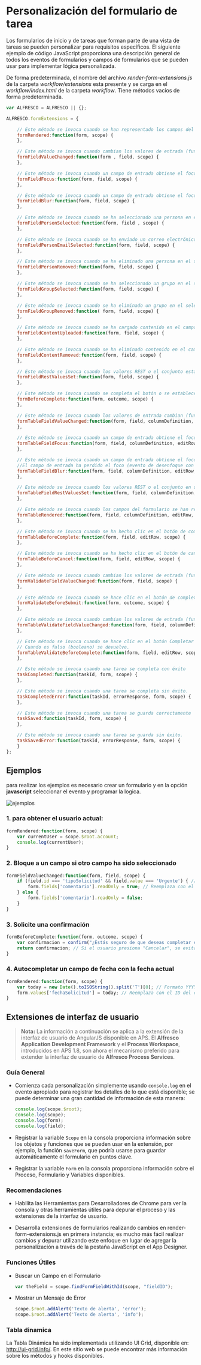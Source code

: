 # Personalización del formulario de tarea

Los formularios de inicio y de tareas que forman parte de una vista de tareas se pueden personalizar para requisitos específicos. El siguiente ejemplo de código JavaScript proporciona una descripción general de todos los eventos de formularios y campos de formularios que se pueden usar para implementar lógica personalizada.

De forma predeterminada, el nombre del archivo *render-form-extensions.js* de la carpeta *workflow/extensions* esta presente y se carga en el *workflow/index.html* de la carpeta *workflow*. Tiene métodos vacios de forma predeterminada.


```javascript
var ALFRESCO = ALFRESCO || {};

ALFRESCO.formExtensions = {

    // Este método se invoca cuando se han representado los campos del formulario
    formRendered:function(form, scope) {
    },

    // Este método se invoca cuando cambian los valores de entrada (función ng-change)
    formFieldValueChanged:function(form , field, scope) {
    },

    // Este método se invoca cuando un campo de entrada obtiene el foco (evento de foco con la función ng-focus)
    formFieldFocus:function(form, field, scope) {
    },

    // Este método se invoca cuando un campo de entrada obtiene el foco (evento de foco con la función ng-focus) El campo de entrada ha perdido el foco (evento de desenfoque con la función ng-blur)
    formFieldBlur:function(form, field, scope) {
    },

    // Este método se invoca cuando se ha seleccionado una persona en el selector de personas
    formFieldPersonSelected:function(form, field , scope) {
    },

    // Este método se invoca cuando se ha enviado un correo electrónico. rellenado en el selector de personas
    formFieldPersonEmailSelected:function(form, field, scope) {
    },

    // Este método se invoca cuando se ha eliminado una persona en el selector de personas
    formFieldPersonRemoved:function(form, field, scope) {
    },

    // Este método se invoca cuando se ha seleccionado un grupo en el selector de grupos funcionales
    formFieldGroupSelected:function(form, field, scope) {
    },

    // Este método se invoca cuando se ha eliminado un grupo en el selector de grupos funcionales
    formFieldGroupRemoved:function( form, field, scope) {
    },

    // Este método se invoca cuando se ha cargado contenido en el campo de carga
    formFieldContentUploaded:function(form, field, scope) {
    },

    // Este método se invoca cuando se ha eliminado contenido en el campo de carga campo de carga
    formFieldContentRemoved:function(form, field, scope) {
    },

    // Este método se invoca cuando los valores REST o el conjunto están en un campo desplegable, de radio o de escritura anticipada
    formFieldRestValuesSet:function(form, field, scope) {
    },

    // Este método se invoca cuando se completa el botón o se establece un resultado se ha hecho clic y antes de que se complete la tarea. 
    formBeforeComplete:function(form, outcome, scope) {
    },

    // Este método se invoca cuando los valores de entrada cambian (función ng-change) en una tabla dinámica
    formTableFieldValueChanged:function(form, field, columnDefinition, editRow, scope) {
    }, 
    
    // Este método se invoca cuando un campo de entrada obtiene el foco (evento de foco con la función ng-focus) en una tabla dinámica
    formTableFieldFocus:function(form, field, columnDefinition, editRow, scope) {
    },

    // Este método se invoca cuando un campo de entrada obtiene el foco (evento de foco con la función ng-focus) en una tabla dinámica
    //El campo de entrada ha perdido el foco (evento de desenfoque con la función ng-blur) en una tabla dinámica
    formTableFieldBlur:function(form, field, columnDefinition, editRow, scope) {
    },

    // Este método se invoca cuando los valores REST o el conjunto en un menú desplegable campo en una tabla dinámica
    formTableFieldRestValuesSet:function(form, field, columnDefinition, editRow, scope) {
    },

    // Este método se invoca cuando los campos del formulario se han representado en la ventana emergente de la tabla dinámica
    formTableRendered:function(form, field, columnDefinition, editRow, scope) {
    },

    // Este método se invoca cuando se ha hecho clic en el botón de completar y antes de que se complete la ventana emergente de la tabla dinámica.
    formTableBeforeComplete:function(form, field, editRow, scope) {
    },

    // Este método se invoca cuando se ha hecho clic en el botón de cancelar y antes de que se complete la ventana emergente de la tabla dinámica. La ventana emergente de la tabla se cancela.
    formTableBeforeCancel:function(form, field, editRow, scope) {
    },

    // Este método se invoca cuando cambian los valores de entrada (función ng-change) y deshabilitará los botones completos cuando se devuelva falso (booleano).
    formValidateFieldValueChanged:function(form, field, scope) {
    },

    // Este método se invoca cuando se hace clic en el botón de completar y evitará que se complete el formulario cuando se devuelva falso (booleano).
    formValidateBeforeSubmit:function(form, outcome, scope) {
    },

    // Este método se invoca cuando cambian los valores de entrada (función ng-change) en una tabla dinámica y deshabilitará el botón Guardar cuando se devuelva falso (booleano).
    formTableValidateFieldValueChanged:function(form, field, columnDefinition, editRow, scope ) {
    },

    // Este método se invoca cuando se hace clic en el botón Completar y antes de que se complete la ventana emergente de la tabla dinámica y evita que se complete el formulario.
    // Cuando es falso (booleano) se devuelve. 
    formTableValidateBeforeComplete:function(form, field, editRow, scope) {
    },

    // Este método se invoca cuando una tarea se completa con éxito
    taskCompleted:function(taskId, form, scope) {
    },

    // Este método se invoca cuando una tarea se completa sin éxito.
    taskCompletedError:function(taskId, errorResponse, form, scope) {
    },

    // Este método se invoca cuando una tarea se guarda correctamente
    taskSaved:function(taskId, form, scope) {
    },

    // Este método se invoca cuando una tarea se guarda sin éxito.
    taskSavedError:function(taskId, errorResponse, form, scope) {
    }
};
```

## Ejemplos

para realizar los ejemplos es necesario crear un formulario y en la opción **javascript** seleccionar el evento y programar la logica.

![ejemplos](./images/examples.png)

### 1. para obtener el usuario actual:

```javascript
formRendered:function(form, scope) {
    var currentUser = scope.$root.account;
    console.log(currentUser);
}
```

### 2. Bloque a un campo si otro campo ha sido seleccionado

```javascript
formFieldValueChanged:function(form, field, scope) {
    if (field.id === 'tipoSolicitud' && field.value === 'Urgente') { // Reemplaza con el ID del campo a monitorear.
        form.fields['comentario'].readOnly = true; // Reemplaza con el ID del campo a bloquear.
    } else {
        form.fields['comentario'].readOnly = false;
    }
}
```

### 3. Solicite una confirmación

```javascript
formBeforeComplete:function(form, outcome, scope) {
    var confirmacion = confirm("¿Estás seguro de que deseas completar esta tarea?");
    return confirmacion; // Si el usuario presiona "Cancelar", se evita completar la tarea.
}
```

### 4. Autocompletar un campo de fecha con la fecha actual

```javascript
formRendered:function(form, scope) {
    var today = new Date().toISOString().split('T')[0]; // Formato YYYY-MM-DD.
    form.values['fechaSolicitud'] = today; // Reemplaza con el ID del campo de fecha.
}
```

## Extensiones de interfaz de usuario



> **Nota:** La información a continuación se aplica a la extensión de la interfaz de usuario de AngularJS disponible en APS. El **Alfresco Application Development Framework** y el **Process Workspace**, introducidos en APS 1.8, son ahora el mecanismo preferido para extender la interfaz de usuario de **Alfresco Process Services**.

### Guía General

- Comienza cada personalización simplemente usando `console.log` en el evento apropiado para registrar los detalles de lo que está disponible; se puede determinar una gran cantidad de información de esta manera:

    ```javascript
    console.log(scope.$root);
    console.log(scope);
    console.log(form);
    console.log(field);
    ```

- Registrar la variable ``Scope`` en la consola proporciona información sobre los objetos y funciones que se pueden usar en la extensión, por ejemplo, la función ``saveForm``, que podría usarse para guardar automáticamente el formulario en puntos clave.

- Registrar la variable ``Form`` en la consola proporciona información sobre el Proceso, Formulario y Variables disponibles.


### Recomendaciones

- Habilita las Herramientas para Desarrolladores de Chrome para ver la consola y otras herramientas útiles para depurar el proceso y las extensiones de la interfaz de usuario.

- Desarrolla extensiones de formularios realizando cambios en render-form-extensions.js en primera instancia; es mucho más fácil realizar cambios y depurar utilizando este enfoque en lugar de agregar la personalización a través de la pestaña JavaScript en el App Designer.

### Funciones Útiles

- Buscar un Campo en el Formulario
    ```javascript
    var theField = scope.findFormFieldWithId(scope, "fieldID");
    ```

- Mostrar un Mensaje de Error
    ```javascript
    scope.$root.addAlert('Texto de alerta', 'error');
    scope.$root.addAlert('Texto de alerta', 'info');
    ```

### Tabla dinamica

La Tabla Dinámica ha sido implementada utilizando UI Grid, disponible en: http://ui-grid.info/. En este sitio web se puede encontrar más información sobre los métodos y hooks disponibles.






